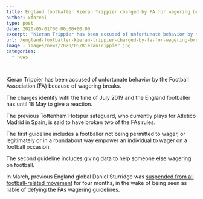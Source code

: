 ```yaml
---
title: England footballer Kieran Trippier charged by FA for wagering breaches
author: xforeal 
type: post
date: 2020-05-01T00:00:00+00:00
excerpt: 'Kieran Trippier has been accused of unfortunate behavior by the Football Association (FA) because of wagering breaches '
url: /england-footballer-kieran-trippier-charged-by-fa-for-wagering-breaches/
image : images/news/2020/05/KieranTrippier.jpg
categories:
  - news

---
```

Kieran Trippier has been accused of unfortunate behavior by the Football Association (FA) because of wagering breaks. 

The charges identify with the time of July 2019 and the England footballer has until 18 May to give a reaction. 

The previous Tottenham Hotspur safeguard, who currently plays for Atletico Madrid in Spain, is said to have broken two of the FAs rules. 

The first guideline includes a footballer not being permitted to wager, or legitimately or in a roundabout way empower an individual to wager on a football occasion. 

The second guideline includes giving data to help someone else wagering on football. 

In March, previous England global Daniel Sturridge was [suspended from all football-related movement][1] for four months, in the wake of being seen as liable of defying the FAs wagering guidelines.

 [1]: #